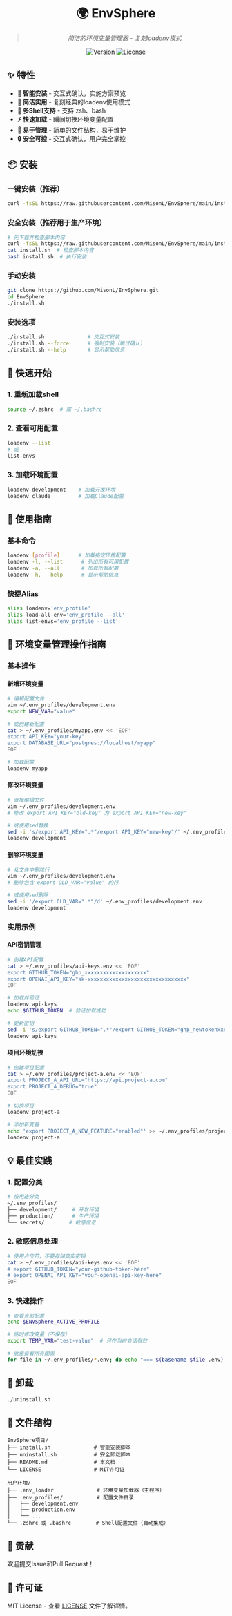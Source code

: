 <div align="center">

# 🌍 EnvSphere

> *简洁的环境变量管理器 - 复刻loadenv模式*

[![Version](https://img.shields.io/badge/version-1.0.0-blue.svg)](https://github.com/MisonL/EnvSphere)
[![License](https://img.shields.io/badge/license-MIT-green.svg)](LICENSE)

</div>

## ✨ 特性

- **🚀 智能安装** - 交互式确认，实施方案预览
- **🎯 简洁实用** - 复刻经典的loadenv使用模式
- **🐚 多Shell支持** - 支持 zsh、bash
- **⚡ 快速加载** - 瞬间切换环境变量配置
- **📝 易于管理** - 简单的文件结构，易于维护
- **🔒 安全可控** - 交互式确认，用户完全掌控

## 📦 安装

### 一键安装（推荐）
```bash
curl -fsSL https://raw.githubusercontent.com/MisonL/EnvSphere/main/install.sh | bash
```

### 安全安装（推荐用于生产环境）
```bash
# 先下载并检查脚本内容
curl -fsSL https://raw.githubusercontent.com/MisonL/EnvSphere/main/install.sh -o install.sh
cat install.sh  # 检查脚本内容
bash install.sh  # 执行安装
```

### 手动安装
```bash
git clone https://github.com/MisonL/EnvSphere.git
cd EnvSphere
./install.sh
```

### 安装选项
```bash
./install.sh              # 交互式安装
./install.sh --force      # 强制安装（跳过确认）
./install.sh --help       # 显示帮助信息
```

## 🚀 快速开始

### 1. 重新加载shell
```bash
source ~/.zshrc  # 或 ~/.bashrc
```

### 2. 查看可用配置
```bash
loadenv --list
# 或
list-envs
```

### 3. 加载环境配置
```bash
loadenv development    # 加载开发环境
loadenv claude         # 加载Claude配置
```

## 📖 使用指南

### 基本命令
```bash
loadenv [profile]      # 加载指定环境配置
loadenv -l, --list      # 列出所有可用配置
loadenv -a, --all       # 加载所有配置
loadenv -h, --help      # 显示帮助信息
```

### 快捷Alias
```bash
alias loadenv='env_profile'
alias load-all-env='env_profile --all'
alias list-envs='env_profile --list'
```

## 🔧 环境变量管理操作指南

### 基本操作

#### 新增环境变量
```bash
# 编辑配置文件
vim ~/.env_profiles/development.env
export NEW_VAR="value"

# 或创建新配置
cat > ~/.env_profiles/myapp.env << 'EOF'
export API_KEY="your-key"
export DATABASE_URL="postgres://localhost/myapp"
EOF

# 加载配置
loadenv myapp
```

#### 修改环境变量
```bash
# 直接编辑文件
vim ~/.env_profiles/development.env
# 修改 export API_KEY="old-key" 为 export API_KEY="new-key"

# 或使用sed替换
sed -i 's/export API_KEY=".*"/export API_KEY="new-key"/' ~/.env_profiles/development.env
loadenv development
```

#### 删除环境变量
```bash
# 从文件中删除行
vim ~/.env_profiles/development.env
# 删除包含 export OLD_VAR="value" 的行

# 或使用sed删除
sed -i '/export OLD_VAR=".*"/d' ~/.env_profiles/development.env
loadenv development
```

### 实用示例

#### API密钥管理
```bash
# 创建API配置
cat > ~/.env_profiles/api-keys.env << 'EOF'
export GITHUB_TOKEN="ghp_xxxxxxxxxxxxxxxxxxxx"
export OPENAI_API_KEY="sk-xxxxxxxxxxxxxxxxxxxxxxxxxxxxxxxx"
EOF

# 加载并验证
loadenv api-keys
echo $GITHUB_TOKEN  # 验证加载成功

# 更新密钥
sed -i 's/export GITHUB_TOKEN=".*"/export GITHUB_TOKEN="ghp_newtokenxxxx"/' ~/.env_profiles/api-keys.env
loadenv api-keys
```

#### 项目环境切换
```bash
# 创建项目配置
cat > ~/.env_profiles/project-a.env << 'EOF'
export PROJECT_A_API_URL="https://api.project-a.com"
export PROJECT_A_DEBUG="true"
EOF

# 切换项目
loadenv project-a

# 添加新变量
echo 'export PROJECT_A_NEW_FEATURE="enabled"' >> ~/.env_profiles/project-a.env
loadenv project-a
```

## 💡 最佳实践

### 1. 配置分类
```bash
# 按用途分类
~/.env_profiles/
├── development/     # 开发环境
├── production/      # 生产环境
└── secrets/        # 敏感信息
```

### 2. 敏感信息处理
```bash
# 使用占位符，不要存储真实密钥
cat > ~/.env_profiles/api-keys.env << 'EOF'
# export GITHUB_TOKEN="your-github-token-here"
# export OPENAI_API_KEY="your-openai-api-key-here"
EOF
```

### 3. 快速操作
```bash
# 查看当前配置
echo $ENVSphere_ACTIVE_PROFILE

# 临时修改变量（不保存）
export TEMP_VAR="test-value"  # 只在当前会话有效

# 批量查看所有配置
for file in ~/.env_profiles/*.env; do echo "=== $(basename $file .env) ==="; cat "$file"; done
```

## 🔧 卸载

```bash
./uninstall.sh
```

## 📁 文件结构

```
EnvSphere项目/
├── install.sh              # 智能安装脚本
├── uninstall.sh            # 安全卸载脚本
├── README.md               # 本文档
└── LICENSE                 # MIT许可证

用户环境/
├── .env_loader              # 环境变量加载器（主程序）
├── .env_profiles/           # 配置文件目录
│   ├── development.env
│   ├── production.env
│   └── ...
└── .zshrc 或 .bashrc        # Shell配置文件（自动集成）
```

## 🤝 贡献

欢迎提交Issue和Pull Request！

## 📄 许可证

MIT License - 查看 [LICENSE](LICENSE) 文件了解详情。